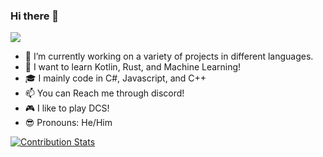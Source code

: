 ### Hi there 👋
![](https://komarev.com/ghpvc/?username=Jun3-dev&style=flat-square)
- 🔭 I’m currently working on a variety of projects in different languages.
- 🌱 I want to learn Kotlin, Rust, and Machine Learning!
- 🎓 I mainly code in C#, Javascript, and C++
- 📫 You can Reach me through discord!  
- 🎮 I like to play DCS!
- 😎 Pronouns: He/Him


[![Contribution Stats](https://github-contribution-stats.vercel.app/api/?username=junlee-3)](https://github.com/LordDashMe/github-contribution-stats/)
